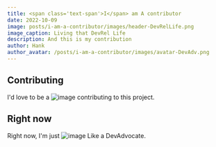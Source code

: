 ```yaml
---
title: <span class='text-span'>I</span> am A contributor
date: 2022-10-09
image: posts/i-am-a-contributor/images/header-DevRelLife.png
image_caption: Living that DevRel Life
description: And this is my contribution
author: Hank
author_avatar: /posts/i-am-a-contributor/images/avatar-DevAdv.png
---
```


## <span class='text-span'>Contributing</span>

I'd love to be a  ![image](https://devreldiaries.com/tmp/i-am-a-contributor/images/post-avocato2.png) contributing to this project.

## <span class='text-span'>Right</span> now

Right now, I'm just  ![image](https://devreldiaries.com/tmp/i-am-a-contributor/images/post-acting.png) Like a DevAdvocate.